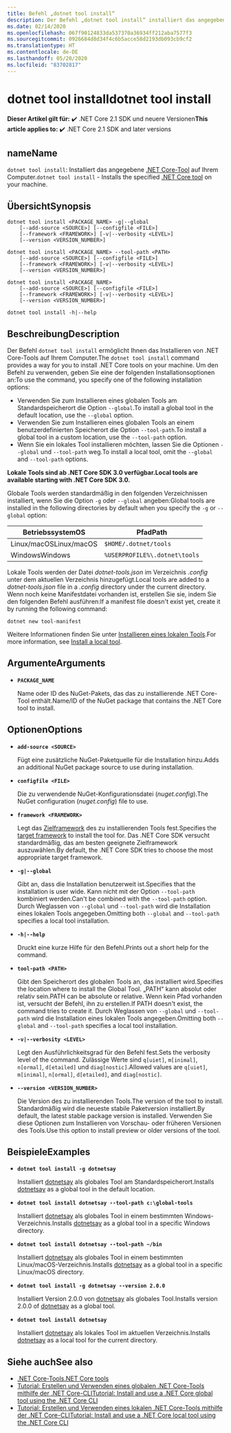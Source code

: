 ```yaml
---
title: Befehl „dotnet tool install“
description: Der Befehl „dotnet tool install“ installiert das angegebene .NET Core-Tool auf Ihrem Computer.
ms.date: 02/14/2020
ms.openlocfilehash: 067f90124833da537370a36934ff212aba7577f3
ms.sourcegitcommit: 0926684d8d34f4c6b5acce58d2193db093cb9cf2
ms.translationtype: HT
ms.contentlocale: de-DE
ms.lasthandoff: 05/20/2020
ms.locfileid: "83702817"
---
```

# <a name="dotnet-tool-install"></a><span data-ttu-id="768c3-103">dotnet tool install</span><span class="sxs-lookup"><span data-stu-id="768c3-103">dotnet tool install</span></span>

<span data-ttu-id="768c3-104">**Dieser Artikel gilt für:** ✔️ .NET Core 2.1 SDK und neuere Versionen</span><span class="sxs-lookup"><span data-stu-id="768c3-104">**This article applies to:** ✔️ .NET Core 2.1 SDK and later versions</span></span>

## <a name="name"></a><span data-ttu-id="768c3-105">name</span><span class="sxs-lookup"><span data-stu-id="768c3-105">Name</span></span>

<span data-ttu-id="768c3-106">`dotnet tool install`: Installiert das angegebene [.NET Core-Tool](global-tools.md) auf Ihrem Computer.</span><span class="sxs-lookup"><span data-stu-id="768c3-106">`dotnet tool install` - Installs the specified [.NET Core tool](global-tools.md) on your machine.</span></span>

## <a name="synopsis"></a><span data-ttu-id="768c3-107">Übersicht</span><span class="sxs-lookup"><span data-stu-id="768c3-107">Synopsis</span></span>

```dotnetcli
dotnet tool install <PACKAGE_NAME> -g|--global
    [--add-source <SOURCE>] [--configfile <FILE>]
    [--framework <FRAMEWORK>] [-v|--verbosity <LEVEL>]
    [--version <VERSION_NUMBER>]

dotnet tool install <PACKAGE_NAME> --tool-path <PATH>
    [--add-source <SOURCE>] [--configfile <FILE>]
    [--framework <FRAMEWORK>] [-v|--verbosity <LEVEL>]
    [--version <VERSION_NUMBER>]

dotnet tool install <PACKAGE_NAME>
    [--add-source <SOURCE>] [--configfile <FILE>]
    [--framework <FRAMEWORK>] [-v|--verbosity <LEVEL>]
    [--version <VERSION_NUMBER>]

dotnet tool install -h|--help
```

## <a name="description"></a><span data-ttu-id="768c3-108">Beschreibung</span><span class="sxs-lookup"><span data-stu-id="768c3-108">Description</span></span>

<span data-ttu-id="768c3-109">Der Befehl `dotnet tool install` ermöglicht Ihnen das Installieren von .NET Core-Tools auf Ihrem Computer.</span><span class="sxs-lookup"><span data-stu-id="768c3-109">The `dotnet tool install` command provides a way for you to install .NET Core tools on your machine.</span></span> <span data-ttu-id="768c3-110">Um den Befehl zu verwenden, geben Sie eine der folgenden Installationsoptionen an:</span><span class="sxs-lookup"><span data-stu-id="768c3-110">To use the command, you specify one of the following installation options:</span></span>

* <span data-ttu-id="768c3-111">Verwenden Sie zum Installieren eines globalen Tools am Standardspeicherort die Option `--global`.</span><span class="sxs-lookup"><span data-stu-id="768c3-111">To install a global tool in the default location, use the `--global` option.</span></span>
* <span data-ttu-id="768c3-112">Verwenden Sie zum Installieren eines globalen Tools an einem benutzerdefinierten Speicherort die Option `--tool-path`.</span><span class="sxs-lookup"><span data-stu-id="768c3-112">To install a global tool in a custom location,  use the `--tool-path` option.</span></span>
* <span data-ttu-id="768c3-113">Wenn Sie ein lokales Tool installieren möchten, lassen Sie die Optionen `--global` und `--tool-path` weg.</span><span class="sxs-lookup"><span data-stu-id="768c3-113">To install a local tool, omit the `--global` and `--tool-path` options.</span></span>

<span data-ttu-id="768c3-114">**Lokale Tools sind ab .NET Core SDK 3.0 verfügbar.**</span><span class="sxs-lookup"><span data-stu-id="768c3-114">**Local tools are available starting with .NET Core SDK 3.0.**</span></span>

<span data-ttu-id="768c3-115">Globale Tools werden standardmäßig in den folgenden Verzeichnissen installiert, wenn Sie die Option `-g` oder `--global` angeben:</span><span class="sxs-lookup"><span data-stu-id="768c3-115">Global tools are installed in the following directories by default when you specify the `-g` or `--global` option:</span></span>

| <span data-ttu-id="768c3-116">Betriebssystem</span><span class="sxs-lookup"><span data-stu-id="768c3-116">OS</span></span>          | <span data-ttu-id="768c3-117">Pfad</span><span class="sxs-lookup"><span data-stu-id="768c3-117">Path</span></span>                          |
|-------------|-------------------------------|
| <span data-ttu-id="768c3-118">Linux/macOS</span><span class="sxs-lookup"><span data-stu-id="768c3-118">Linux/macOS</span></span> | `$HOME/.dotnet/tools`         |
| <span data-ttu-id="768c3-119">Windows</span><span class="sxs-lookup"><span data-stu-id="768c3-119">Windows</span></span>     | `%USERPROFILE%\.dotnet\tools` |

<span data-ttu-id="768c3-120">Lokale Tools werden der Datei *dotnet-tools.json* im Verzeichnis *.config* unter dem aktuellen Verzeichnis hinzugefügt.</span><span class="sxs-lookup"><span data-stu-id="768c3-120">Local tools are added to a *dotnet-tools.json* file in a *.config* directory under the current directory.</span></span> <span data-ttu-id="768c3-121">Wenn noch keine Manifestdatei vorhanden ist, erstellen Sie sie, indem Sie den folgenden Befehl ausführen:</span><span class="sxs-lookup"><span data-stu-id="768c3-121">If a manifest file doesn't exist yet, create it by running the following command:</span></span>

```dotnetcli
dotnet new tool-manifest
```

<span data-ttu-id="768c3-122">Weitere Informationen finden Sie unter [Installieren eines lokalen Tools](global-tools.md#install-a-local-tool).</span><span class="sxs-lookup"><span data-stu-id="768c3-122">For more information, see [Install a local tool](global-tools.md#install-a-local-tool).</span></span>

## <a name="arguments"></a><span data-ttu-id="768c3-123">Argumente</span><span class="sxs-lookup"><span data-stu-id="768c3-123">Arguments</span></span>

- **`PACKAGE_NAME`**

  <span data-ttu-id="768c3-124">Name oder ID des NuGet-Pakets, das das zu installierende .NET Core-Tool enthält.</span><span class="sxs-lookup"><span data-stu-id="768c3-124">Name/ID of the NuGet package that contains the .NET Core tool to install.</span></span>

## <a name="options"></a><span data-ttu-id="768c3-125">Optionen</span><span class="sxs-lookup"><span data-stu-id="768c3-125">Options</span></span>

- **`add-source <SOURCE>`**

  <span data-ttu-id="768c3-126">Fügt eine zusätzliche NuGet-Paketquelle für die Installation hinzu.</span><span class="sxs-lookup"><span data-stu-id="768c3-126">Adds an additional NuGet package source to use during installation.</span></span>

- **`configfile <FILE>`**

  <span data-ttu-id="768c3-127">Die zu verwendende NuGet-Konfigurationsdatei (*nuget.config*).</span><span class="sxs-lookup"><span data-stu-id="768c3-127">The NuGet configuration (*nuget.config*) file to use.</span></span>

- **`framework <FRAMEWORK>`**

  <span data-ttu-id="768c3-128">Legt das [Zielframework](../../standard/frameworks.md) des zu installierenden Tools fest.</span><span class="sxs-lookup"><span data-stu-id="768c3-128">Specifies the [target framework](../../standard/frameworks.md) to install the tool for.</span></span> <span data-ttu-id="768c3-129">Das .NET Core SDK versucht standardmäßig, das am besten geeignete Zielframework auszuwählen.</span><span class="sxs-lookup"><span data-stu-id="768c3-129">By default, the .NET Core SDK tries to choose the most appropriate target framework.</span></span>

- **`-g|--global`**

  <span data-ttu-id="768c3-130">Gibt an, dass die Installation benutzerweit ist.</span><span class="sxs-lookup"><span data-stu-id="768c3-130">Specifies that the installation is user wide.</span></span> <span data-ttu-id="768c3-131">Kann nicht mit der Option `--tool-path` kombiniert werden.</span><span class="sxs-lookup"><span data-stu-id="768c3-131">Can't be combined with the `--tool-path` option.</span></span> <span data-ttu-id="768c3-132">Durch Weglassen von `--global` und `--tool-path` wird die Installation eines lokalen Tools angegeben.</span><span class="sxs-lookup"><span data-stu-id="768c3-132">Omitting both `--global` and `--tool-path` specifies a local tool installation.</span></span>

- **`-h|--help`**

  <span data-ttu-id="768c3-133">Druckt eine kurze Hilfe für den Befehl.</span><span class="sxs-lookup"><span data-stu-id="768c3-133">Prints out a short help for the command.</span></span>

- **`tool-path <PATH>`**

  <span data-ttu-id="768c3-134">Gibt den Speicherort des globalen Tools an, das installiert wird.</span><span class="sxs-lookup"><span data-stu-id="768c3-134">Specifies the location where to install the Global Tool.</span></span> <span data-ttu-id="768c3-135">„PATH“ kann absolut oder relativ sein.</span><span class="sxs-lookup"><span data-stu-id="768c3-135">PATH can be absolute or relative.</span></span> <span data-ttu-id="768c3-136">Wenn kein Pfad vorhanden ist, versucht der Befehl, ihn zu erstellen.</span><span class="sxs-lookup"><span data-stu-id="768c3-136">If PATH doesn't exist, the command tries to create it.</span></span> <span data-ttu-id="768c3-137">Durch Weglassen von `--global` und `--tool-path` wird die Installation eines lokalen Tools angegeben.</span><span class="sxs-lookup"><span data-stu-id="768c3-137">Omitting both `--global` and `--tool-path` specifies a local tool installation.</span></span>

- **`-v|--verbosity <LEVEL>`**

  <span data-ttu-id="768c3-138">Legt den Ausführlichkeitsgrad für den Befehl fest.</span><span class="sxs-lookup"><span data-stu-id="768c3-138">Sets the verbosity level of the command.</span></span> <span data-ttu-id="768c3-139">Zulässige Werte sind `q[uiet]`, `m[inimal]`, `n[ormal]`, `d[etailed]` und `diag[nostic]`.</span><span class="sxs-lookup"><span data-stu-id="768c3-139">Allowed values are `q[uiet]`, `m[inimal]`, `n[ormal]`, `d[etailed]`, and `diag[nostic]`.</span></span>

- **`--version <VERSION_NUMBER>`**

  <span data-ttu-id="768c3-140">Die Version des zu installierenden Tools.</span><span class="sxs-lookup"><span data-stu-id="768c3-140">The version of the tool to install.</span></span> <span data-ttu-id="768c3-141">Standardmäßig wird die neueste stabile Paketversion installiert.</span><span class="sxs-lookup"><span data-stu-id="768c3-141">By default, the latest stable package version is installed.</span></span> <span data-ttu-id="768c3-142">Verwenden Sie diese Optionen zum Installieren von Vorschau- oder früheren Versionen des Tools.</span><span class="sxs-lookup"><span data-stu-id="768c3-142">Use this option to install preview or older versions of the tool.</span></span>

## <a name="examples"></a><span data-ttu-id="768c3-143">Beispiele</span><span class="sxs-lookup"><span data-stu-id="768c3-143">Examples</span></span>

- **`dotnet tool install -g dotnetsay`**

  <span data-ttu-id="768c3-144">Installiert [dotnetsay](https://www.nuget.org/packages/dotnetsay/) als globales Tool am Standardspeicherort.</span><span class="sxs-lookup"><span data-stu-id="768c3-144">Installs [dotnetsay](https://www.nuget.org/packages/dotnetsay/) as a global tool in the default location.</span></span>

- **`dotnet tool install dotnetsay --tool-path c:\global-tools`**

  <span data-ttu-id="768c3-145">Installiert [dotnetsay](https://www.nuget.org/packages/dotnetsay/) als globales Tool in einem bestimmten Windows-Verzeichnis.</span><span class="sxs-lookup"><span data-stu-id="768c3-145">Installs [dotnetsay](https://www.nuget.org/packages/dotnetsay/) as a global tool in a specific Windows directory.</span></span>

- **`dotnet tool install dotnetsay --tool-path ~/bin`**

  <span data-ttu-id="768c3-146">Installiert [dotnetsay](https://www.nuget.org/packages/dotnetsay/) als globales Tool in einem bestimmten Linux/macOS-Verzeichnis.</span><span class="sxs-lookup"><span data-stu-id="768c3-146">Installs [dotnetsay](https://www.nuget.org/packages/dotnetsay/) as a global tool in a specific Linux/macOS directory.</span></span>

- **`dotnet tool install -g dotnetsay --version 2.0.0`**

  <span data-ttu-id="768c3-147">Installiert Version 2.0.0 von [dotnetsay](https://www.nuget.org/packages/dotnetsay/) als globales Tool.</span><span class="sxs-lookup"><span data-stu-id="768c3-147">Installs version 2.0.0 of [dotnetsay](https://www.nuget.org/packages/dotnetsay/) as a global tool.</span></span>

- **`dotnet tool install dotnetsay`**

  <span data-ttu-id="768c3-148">Installiert [dotnetsay](https://www.nuget.org/packages/dotnetsay/) als lokales Tool im aktuellen Verzeichnis.</span><span class="sxs-lookup"><span data-stu-id="768c3-148">Installs [dotnetsay](https://www.nuget.org/packages/dotnetsay/) as a local tool for the current directory.</span></span>

## <a name="see-also"></a><span data-ttu-id="768c3-149">Siehe auch</span><span class="sxs-lookup"><span data-stu-id="768c3-149">See also</span></span>

- [<span data-ttu-id="768c3-150">.NET Core-Tools</span><span class="sxs-lookup"><span data-stu-id="768c3-150">.NET Core tools</span></span>](global-tools.md)
- [<span data-ttu-id="768c3-151">Tutorial: Erstellen und Verwenden eines globalen .NET Core-Tools mithilfe der .NET Core-CLI</span><span class="sxs-lookup"><span data-stu-id="768c3-151">Tutorial: Install and use a .NET Core global tool using the .NET Core CLI</span></span>](global-tools-how-to-use.md)
- [<span data-ttu-id="768c3-152">Tutorial: Erstellen und Verwenden eines lokalen .NET Core-Tools mithilfe der .NET Core-CLI</span><span class="sxs-lookup"><span data-stu-id="768c3-152">Tutorial: Install and use a .NET Core local tool using the .NET Core CLI</span></span>](local-tools-how-to-use.md)
